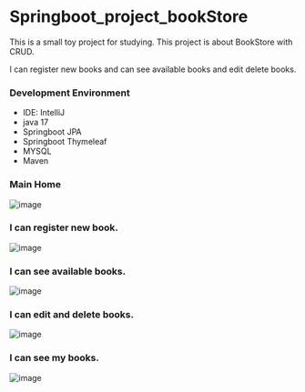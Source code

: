 # Springboot_project_bookStore

This is a small toy project for studying.
This project is about BookStore with CRUD.

I can register new books and can see available books and edit delete books.

### Development Environment
- IDE: IntelliJ
- java 17
- Springboot JPA
- Springboot Thymeleaf
- MYSQL
- Maven

### Main Home
![image](https://github.com/Tesssssssssy/Springboot_project_bookStore/assets/105422037/71e397a6-a0c1-4514-8bd3-224cbd5de875)

### I can register new book.
![image](https://github.com/Tesssssssssy/Springboot_project_bookStore/assets/105422037/4fc79b62-8932-46f9-ab48-657e2aed1e8b)

### I can see available books.
![image](https://github.com/Tesssssssssy/Springboot_project_bookStore/assets/105422037/df3982c1-4c65-425c-86d5-89c402031da8)

### I can edit and delete books.
![image](https://github.com/Tesssssssssy/Springboot_project_bookStore/assets/105422037/9d58fb83-8c7e-47a4-8f23-2f66acdf121d)

### I can see my books.
![image](https://github.com/Tesssssssssy/Springboot_project_bookStore/assets/105422037/76ba3c65-6170-46d0-8954-59a15041c85b)


